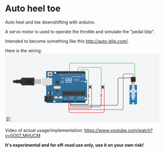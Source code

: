 # Auto heel toe

Auto heel and toe downshifting with arduino.

A servo motor is used to operate the throttle and simulate the "pedal blip".

Intended to become something like this http://auto-blip.com/.

Here is the wiring:
![wiring](https://github.com/sikrip/auto-heel-toe-downshifting/blob/master/heel%20and%20toe.png
 "Heel and toe wiring")

Video of actual usage/implementation: https://www.youtube.com/watch?v=0O07_MhlUCM

**It's experimental and for off-road use only, use it on your own risk!**
